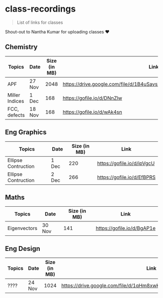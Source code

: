 # class-recordings
> List of links for classes

Shout-out to Nantha Kumar for uploading classes ❤️

## Chemistry
| Topics | Date | Size (in MB) | Link |
|-------|------|-------|----|
| APF |27 Nov|2048|https://drive.google.com/file/d/1B4uSavsFMPQ2wJB5E_07gnS1yZajzy90/view|
| Miller Indices |1 Dec|168|https://gofile.io/d/DNnZlw|
| FCC, defects |18 Nov|168|https://gofile.io/d/wAk4sn|


## Eng Graphics
| Topics | Date | Size (in MB) | Link |
|-------|------|-------|----|
| Ellipse Contruction |1 Dec|220 |https://gofile.io/d/ipVgcU |
| Ellipse Contruction |2 Dec|266 |https://gofile.io/d/EfBPRS |

## Maths
| Topics | Date | Size (in MB) | Link |
|-------|------|-------|----|
|Eigenvectors|30 Nov|141|https://gofile.io/d/BgAP1e|

## Eng Design
| Topics | Date | Size (in MB) | Link |
|-------|------|-------|----|
| ???? |24 Nov|1024|https://drive.google.com/file/d/1qHm8xwKQSz7r0tjmhz_qen_8iOFDa2c7/view|

